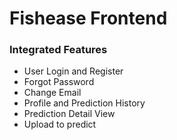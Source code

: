 # Fishease Frontend
### Integrated Features
- User Login and Register
- Forgot Password
- Change Email
- Profile and Prediction History
- Prediction Detail View
- Upload to predict